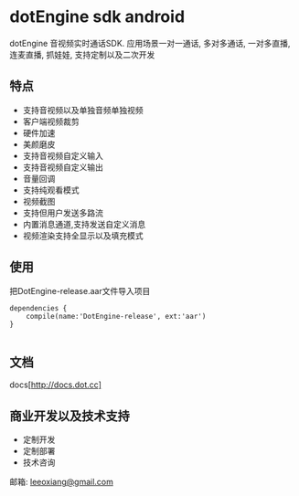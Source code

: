 # dotEngine sdk android  

dotEngine 音视频实时通话SDK. 应用场景一对一通话, 多对多通话, 一对多直播, 连麦直播, 抓娃娃, 支持定制以及二次开发


## 特点 

- 支持音视频以及单独音频单独视频
- 客户端视频裁剪
- 硬件加速
- 美颜磨皮
- 支持音视频自定义输入
- 支持音视频自定义输出
- 音量回调
- 支持纯观看模式
- 视频截图
- 支持但用户发送多路流
- 内置消息通道,支持发送自定义消息
- 视频渲染支持全显示以及填充模式


## 使用

把DotEngine-release.aar文件导入项目

```
dependencies {
    compile(name:'DotEngine-release', ext:'aar')
}


```

## 文档 

docs[http://docs.dot.cc]


## 商业开发以及技术支持 

- 定制开发
- 定制部署
- 技术咨询

邮箱: leeoxiang@gmail.com




